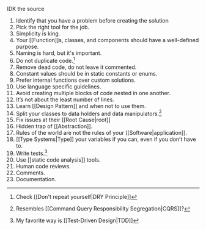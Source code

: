 IDK the source

1. Identify that you have a problem before creating the solution
2. Pick the right tool for the job.
3. Simplicity is king.
4. Your [[Function]]s, classes, and components should have a well-defined purpose.
5. Naming is hard, but it's important.
6. Do not duplicate code.[^1]
7. Remove dead code, do not leave it commented.
8. Constant values should be in static constants or enums.
9. Prefer internal functions over custom solutions.
10. Use language specific guidelines.
11. Avoid creating multiple blocks of code nested in one another.
12. It’s not about the least number of lines.
13. Learn [[Design Pattern]] and when not to use them.
14. Split your classes to data holders and data manipulators.[^3]
15. Fix issues at their [[Root Cause|root]]
16. Hidden trap of [[Abstraction]].
17. Rules of the world are not the rules of your [[Software|application]].
18. [[Type Systems|Type]] your variables if you can, even if you don’t have to.
19. Write tests.[^4]
20. Use [[static code analysis]] tools.
21. Human code reviews.
22. Comments.
23. Documentation.

[^1]: Check [[Don't repeat yourself|DRY Principle]]
[^3]: Resembles [[Command Query Responsibility Segregation|CQRS]]?
[^4]: My favorite way is [[Test-Driven Design|TDD]]